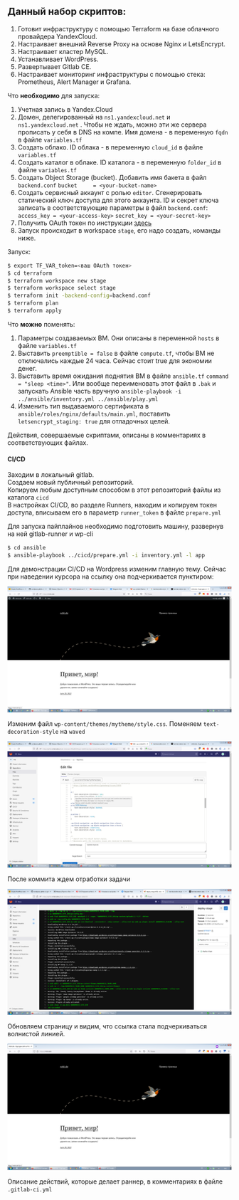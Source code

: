 ## Данный набор скриптов:

1. Готовит инфраструктуру с помощью Terraform на базе облачного провайдера YandexCloud.
1. Настраивает внешний Reverse Proxy на основе Nginx и LetsEncrypt.
1. Настраивает кластер MySQL.
1. Устанавливает WordPress.
1. Развертывает Gitlab CE.
1. Настраивает мониторинг инфраструктуры с помощью стека: Prometheus, Alert Manager и Grafana.  

Что **необходимо** для запуска:  
1. Учетная запись в Yandex.Cloud
2. Домен, делегированный на `ns1.yandexcloud.net` и `ns1.yandexcloud.net` . Чтобы не ждать, можно эти же сервера прописать у себя в DNS на компе. Имя домена - в переменную `fqdn` в файле `variables.tf`
3. Создать облако. ID облака - в переменную `cloud_id` в файле `variables.tf` 
4. Создать каталог в облаке. ID каталога - в переменную `folder_id` в файле `variables.tf`
5. Создать Object Storage (bucket). Добавить имя бакета в файл `backend.conf` `bucket     = <your-bucket-name>`
6. Создать сервисный аккаунт с ролью `editor`. Сгенерировать статический ключ доступа для этого аккаунта. ID и секрет ключа записать в соответствующие параметры в файл `backend.conf`: `access_key = <your-access-key>` `secret_key = <your-secret-key>`
7. Получить OAuth токен по инструкции [здесь](https://cloud.yandex.ru/docs/iam/concepts/authorization/oauth-token) 
8. Запуск происходит в workspace `stage`, его надо создать, команды ниже.
  
Запуск:
```bash
$ export TF_VAR_token=<ваш OAuth токен>
$ cd terraform
$ terraform workspace new stage
$ terraform workspace select stage 
$ terraform init -backend-config=backend.conf
$ terraform plan
$ terraform apply
```

Что **можно** поменять:
1. Параметры создаваемых ВМ. Они описаны в переменной `hosts` в файле `variables.tf`
2. Выставить `preemptible = false` в файле `compute.tf`, чтобы ВМ не отключались каждые 24 часа. Сейчас стоит true для экономии денег.
3. Выставить время ожидания поднятия ВМ в файле `ansible.tf` `command = "sleep <time>"`. Или вообще переименовать этот файл в `.bak` и запускать Ansible часть вручную `ansible-playbook -i ../ansible/inventory.yml ../ansible/play.yml`
4. Изменить тип выдаваемого сертификата в `ansible/roles/nginx/defaults/main.yml`, поставить `letsencrypt_staging: true` для отладочных целей.

Действия, совершаемые скриптами, описаны в комментариях в соответствующих файлах.  

#### CI/CD  

Заходим в локальный gitlab.  
Создаем новый публичный репозиторий.  
Копируем любым доступным способом в этот репозиторий файлы из каталога `cicd`  
В настройках CI/CD, во разделе Runners, находим и копируем токен доступа, вписываем его в параметр `runner_token` в файле `prepare.yml` 

Для запуска пайплайнов необходимо подготовить машину, развернув на ней gitlab-runner и wp-cli
```bash
$ cd ansible
$ ansible-playbook ../cicd/prepare.yml -i inventory.yml -l app 
```
Для демонстрации CI/CD на Wordpress изменим главную тему. Сейчас при наведении курсора на ссылку она подчеркивается пунктиром:
  
![](/screenshots/cicd1.png)  

Изменим файл `wp-content/themes/mytheme/style.css`. Поменяем `text-decoration-style` на `waved`
  
![](/screenshots/cicd2.png)  
  
После коммита ждем отработки задачи
  
![](/screenshots/cicd3.png)  
  
Обновляем страницу и видим, что ссылка стала подчеркиваться волнистой линией.
  
![](/screenshots/cicd4.png)
  
Описание действий, которые делает раннер, в комментариях в файле `.gitlab-ci.yml`

